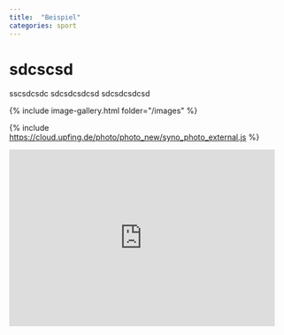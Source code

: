 ```yaml
---
title:  "Beispiel"
categories: sport
---
```

# sdcscsd
sscsdcsdc
sdcsdcsdcsd
sdcsdcsdcsd

{% include image-gallery.html folder="/images" %}

{% include https://cloud.upfing.de/photo/photo_new/syno_photo_external.js  %}

<iframe width="480" height="320" frameborder="0" src="https://cloud.upfing.de/photo/embed/embed.html?album=album_5075626c69632f757066696e67&openps=1&autoplay=1&lightbox=1" photostation></iframe>
